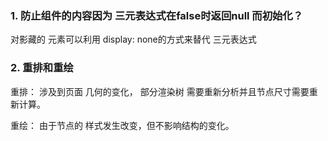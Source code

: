 ### 1. 防止组件的内容因为 三元表达式在false时返回null 而初始化？

对影藏的 元素可以利用 display: none的方式来替代 三元表达式


### 2. 重排和重绘
 重排： 涉及到页面 几何的变化， 部分渲染树 需要重新分析并且节点尺寸需要重新计算。

 重绘： 由于节点的 样式发生改变，但不影响结构的变化。